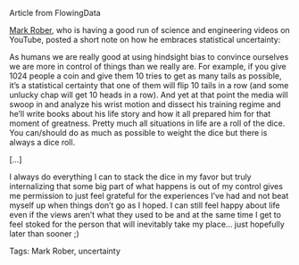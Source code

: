 Article from FlowingData


[Mark Rober](https://twitter.com/MarkRober/status/1168950821570195456), who is having a good run of science and engineering videos on YouTube, posted a short note on how he embraces statistical uncertainty:

As humans we are really good at using hindsight bias to convince ourselves we are more in control of things than we really are. For example, if you give 1024 people a coin and give them 10 tries to get as many tails as possible, it’s a statistical certainty that one of them will flip 10 tails in a row (and some unlucky chap will get 10 heads in a row). And yet at that point the media will swoop in and analyze his wrist motion and dissect his training regime and he’ll write books about his life story and how it all prepared him for that moment of greatness. Pretty much all situations in life are a roll of the dice. You can/should do as much as possible to weight the dice but there is always a dice roll.

[…]

I always do everything I can to stack the dice in my favor but truly internalizing that some big part of what happens is out of my control gives me permission to just feel grateful for the experiences I’ve had and not beat myself up when things don’t go as I hoped. I can still feel happy about life even if the views aren’t what they used to be and at the same time I get to feel stoked for the person that will inevitably take my place… just hopefully later than sooner ;)

Tags: Mark Rober, uncertainty

